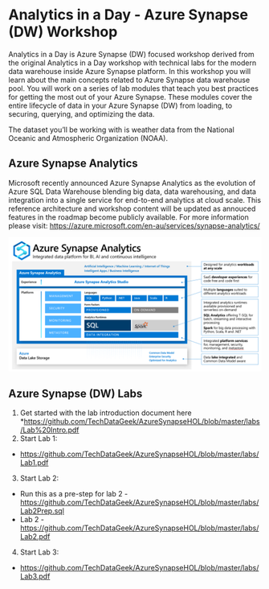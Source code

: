 # Analytics in a Day - Azure Synapse (DW) Workshop

Analytics in a Day is Azure Synapse (DW) focused workshop derived from the original Analytics in a Day workshop with technical labs for the modern data warehouse inside Azure Synapse platform. In this workshop you will learn about the main concepts related to Azure Synapse data warehouse pool. You will work on a series of lab modules that teach you best practices for getting the most out of your Azure Synapse. These modules cover the entire lifecycle of data in your Azure Synapse (DW) from loading, to securing, querying, and optimizing the data.

The dataset you’ll be working with is weather data from the National Oceanic and Atmospheric Organization (NOAA).

## Azure Synapse Analytics
Microsoft recently announced Azure Synapse Analytics as the evolution of Azure SQL Data Warehouse blending big data, data warehousing, and data integration into a single service for end-to-end analytics at cloud scale. This reference architecture and workshop content will be updated as annouced features in the roadmap become publicly available. For more information please visit: https://azure.microsoft.com/en-au/services/synapse-analytics/

![Azure Synapse Info](/Media/AzureSynapse.png)

## Azure Synapse (DW) Labs

1. Get started with the lab introduction document here 
  *https://github.com/TechDataGeek/AzureSynapseHOL/blob/master/labs/Lab%20Intro.pdf
2. Start Lab 1:
  * https://github.com/TechDataGeek/AzureSynapseHOL/blob/master/labs/Lab1.pdf
3. Start Lab 2: 
  * Run this as a pre-step for lab 2 - https://github.com/TechDataGeek/AzureSynapseHOL/blob/master/labs/Lab2Prep.sql
  * Lab 2 - https://github.com/TechDataGeek/AzureSynapseHOL/blob/master/labs/Lab2.pdf
4. Start Lab 3:
  * https://github.com/TechDataGeek/AzureSynapseHOL/blob/master/labs/Lab3.pdf
